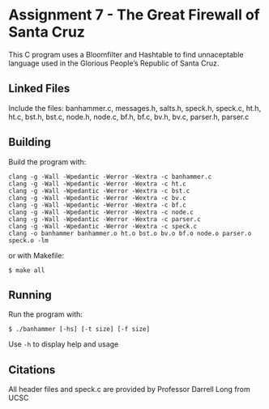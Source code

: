 # Assignment 7 - The Great Firewall of Santa Cruz

This C program uses a Bloomfilter and Hashtable to find unnaceptable language used in the Glorious People’s Republic of Santa Cruz.

## Linked Files

Include the files: banhammer.c, messages.h, salts.h, speck.h, speck.c,
ht.h, ht.c, bst.h, bst.c, node.h, node.c, bf.h, bf.c, bv.h, bv.c, parser.h, parser.c

## Building

Build the program with:

```
clang -g -Wall -Wpedantic -Werror -Wextra -c banhammer.c
clang -g -Wall -Wpedantic -Werror -Wextra -c ht.c
clang -g -Wall -Wpedantic -Werror -Wextra -c bst.c
clang -g -Wall -Wpedantic -Werror -Wextra -c bv.c
clang -g -Wall -Wpedantic -Werror -Wextra -c bf.c
clang -g -Wall -Wpedantic -Werror -Wextra -c node.c
clang -g -Wall -Wpedantic -Werror -Wextra -c parser.c
clang -g -Wall -Wpedantic -Werror -Wextra -c speck.c
clang -o banhammer banhammer.o ht.o bst.o bv.o bf.o node.o parser.o speck.o -lm

```

or with Makefile:

```
$ make all

```

## Running

Run the program with:

```
$ ./banhammer [-hs] [-t size] [-f size]

```


Use `-h` to display help and usage

## Citations

All header files and speck.c are provided by Professor Darrell Long from UCSC
